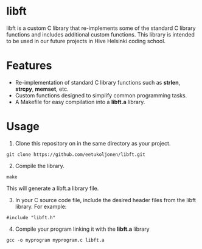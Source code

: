 # libft

libft is a custom C library that re-implements some of the standard C library functions and includes additional custom functions. This library is intended to be used in our future projects in Hive Helsinki coding school.

# Features
 * Re-implementation of standard C library functions such as **strlen**, **strcpy**, **memset**, etc.
 * Custom functions designed to simplify common programming tasks.
 * A Makefile for easy compilation into a **libft.a** library.

# Usage

1. Clone this repository on in the same directory as your project.
```
git clone https://github.com/eetukoljonen/libft.git
```
2. Compile the library.
```
make
```
This will generate a libft.a library file.

3. In your C source code file, include the desired header files from the libft library. For example:
```
#include "libft.h"
```
4. Compile your program linking it with the **libft.a** library
```
gcc -o myprogram myprogram.c libft.a
```

